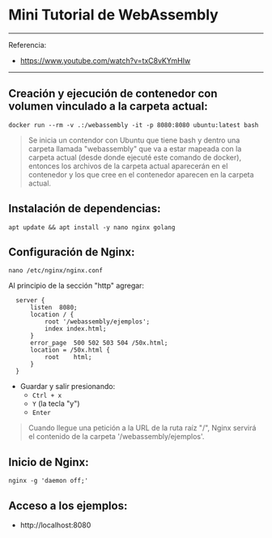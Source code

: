 # Mini Tutorial de WebAssembly

---

Referencia:
- https://www.youtube.com/watch?v=txC8vKYmHIw

---

## Creación y ejecución de contenedor con volumen vinculado a la carpeta actual:

  ```
  docker run --rm -v .:/webassembly -it -p 8080:8080 ubuntu:latest bash
  ```
  > Se inicia un contendor con Ubuntu que tiene bash
	y dentro una carpeta llamada "webassembly" que va a estar mapeada
	con la carpeta actual (desde donde ejecuté este comando de docker),
	entonces los archivos de la carpeta actual aparecerán en el contenedor
  y los que cree en el contenedor aparecen en la carpeta actual.

## Instalación de dependencias:
```
apt update && apt install -y nano nginx golang
```

## Configuración de Nginx:
```
nano /etc/nginx/nginx.conf
```
Al principio de la sección "http" agregar:
```
  server {
      listen  8080;
      location / {
          root '/webassembly/ejemplos';
          index index.html;
      }
      error_page  500 502 503 504 /50x.html;
      location = /50x.html {
          root    html;
      }
  }

```
  - Guardar y salir presionando:
    - ```Ctrl + x```
    - ```Y``` (la tecla "y")
    - ```Enter```


> Cuando llegue una petición a la URL de la ruta raíz "/", Nginx servirá el contenido de la carpeta '/webassembly/ejemplos'.

## Inicio de Nginx:
```
nginx -g 'daemon off;'
```

## Acceso a los ejemplos:
- http://localhost:8080
